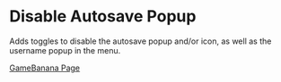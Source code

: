 # Disable Autosave Popup
Adds toggles to disable the autosave popup and/or icon, as well as the username popup in the menu.

[GameBanana Page](https://gamebanana.com/mods/402283)
